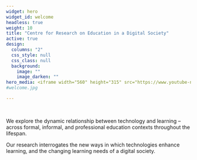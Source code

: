 ```yaml
---
widget: hero
widget_id: welcome
headless: true
weight: 10
title: "Centre for Research on Education in a Digital Society"
active: true
design:
  columns: "2"
  css_style: null
  css_class: null
  background:
    image: ""
    image_darken: ""
hero_media: <iframe width="560" height="315" src="https://www.youtube-nocookie.com/embed/SPG_PrO0ocE" title="YouTube video player" frameborder="0" allow="accelerometer; autoplay; clipboard-write; encrypted-media; gyroscope; picture-in-picture" allowfullscreen></iframe>
#welcome.jpg

---
```

<br>

We explore the dynamic relationship between technology and learning – across formal, informal, and professional education contexts throughout the lifespan.

Our research interrogates the new ways in which technologies enhance learning, and the changing learning needs of a digital society.
